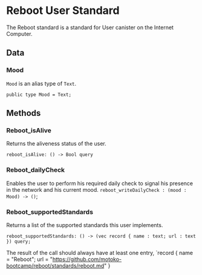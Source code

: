 # Reboot User Standard

The Reboot standard is a standard for User canister on the Internet Computer.

## Data

### Mood

`Mood` is an alias type of `Text`.

`public type Mood = Text;`

## Methods

### Reboot_isAlive

Returns the aliveness status of the user.

`reboot_isAlive: () -> Bool query`

### Reboot_dailyCheck

Enables the user to perform his required daily check to signal his presence in the network and his current mood.
`reboot_writeDailyCheck : (mood : Mood) -> ()`;

### Reboot_supportedStandards

Returns a list of the supported standards this user implements.

`reboot_supportedStandards: () -> (vec record { name : text; url : text }) query;`

The result of the call should always have at least one entry,
`record { name = "Reboot"; url = "https://github.com/motoko-bootcamp/reboot/standards/reboot.md" }
